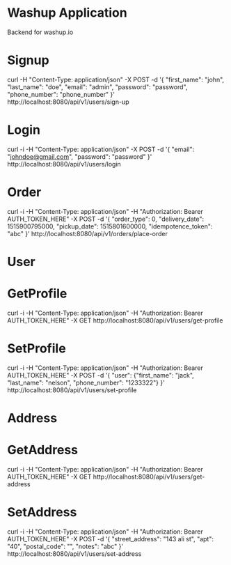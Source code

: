 Washup Application
==

Backend for washup.io


Signup
===
curl -H "Content-Type: application/json" -X POST -d '{
  "first_name": "john",
  "last_name": "doe",
  "email": "admin",
  "password": "password",
  "phone_number": "phone_number"
}' http://localhost:8080/api/v1/users/sign-up


Login
===
curl -i -H "Content-Type: application/json" -X POST -d '{
  "email": "johndoe@gmail.com",
  "password": "password"
}' http://localhost:8080/api/v1/users/login


Order
===
curl -i -H "Content-Type: application/json" -H "Authorization: Bearer AUTH_TOKEN_HERE" -X POST -d '{
  "order_type": 0, 
  "delivery_date": 1515900795000, 
  "pickup_date": 1515801600000, 
  "idempotence_token": "abc"
}' http://localhost:8080/api/v1/orders/place-order


User
===
GetProfile
====
curl -i -H "Content-Type: application/json" -H "Authorization: Bearer AUTH_TOKEN_HERE" -X GET  http://localhost:8080/api/v1/users/get-profile

SetProfile
====
curl -i -H "Content-Type: application/json" -H "Authorization: Bearer AUTH_TOKEN_HERE" -X POST -d '{
  "user": {"first_name": "jack", "last_name": "nelson", "phone_number": "1233322"}
  }' http://localhost:8080/api/v1/users/set-profile


Address
===
GetAddress
====
curl -i -H "Content-Type: application/json" -H "Authorization: Bearer AUTH_TOKEN_HERE" -X GET  http://localhost:8080/api/v1/users/get-address

SetAddress
====
curl -i -H "Content-Type: application/json" -H "Authorization: Bearer AUTH_TOKEN_HERE" -X POST -d '{
  "street_address": "143 ali st", 
  "apt": "40", 
  "postal_code": "", 
  "notes": "abc"
}' http://localhost:8080/api/v1/users/set-address
